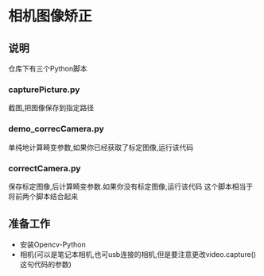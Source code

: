 # 相机图像矫正

## 说明
仓库下有三个Python脚本
### capturePicture.py 
截图,把图像保存到指定路径
### demo_correcCamera.py
单纯地计算畸变参数,如果你已经获取了标定图像,运行该代码
### correctCamera.py
保存标定图像,后计算畸变参数.如果你没有标定图像,运行该代码
这个脚本相当于将前两个脚本结合起来

## 准备工作
+ 安装Opencv-Python
+ 相机(可以是笔记本相机,也可usb连接的相机,但是要注意更改video.capture()这句代码的参数)



